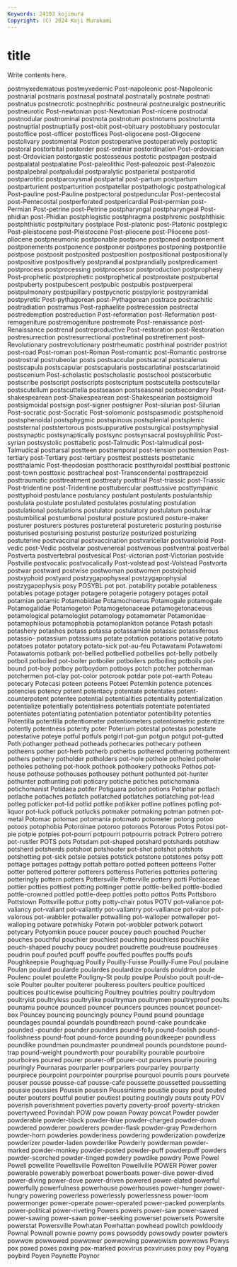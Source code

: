 ```yaml
---
Keywords: 24103 kojimura
Copyright: (C) 2024 Koji Murakami
---
```


# title

Write contents here.



 postmyxedematous postmyxedemic Post-napoleonic post-Napoleonic postnarial postnaris postnasal postnatal
postnatally postnate postnati postnatus postnecrotic postnephritic postneural postneuralgic postneuritic postneurotic
Post-newtonian post-Newtonian Post-nicene postnodal postnodular postnominal postnota postnotum postnotums postnotumta
postnuptial postnuptially post-obit post-obituary postobituary postocular postoffice post-officer postoffices Post-oligocene
post-Oligocene postolivary postomental Poston postoperative postoperatively postoptic postoral postorbital postorder
post-ordinar postordination Post-ordovician post-Ordovician postorgastic postosseous postotic postpagan postpaid postpalatal
postpalatine Post-paleolithic Post-paleozoic post-Paleozoic postpalpebral postpaludal postparalytic postparietal postparotid postparotitic
postparoxysmal postpartal post-partum postpartum postparturient postparturition postpatellar postpathologic postpathological Post-pauline
post-Pauline postpectoral postpeduncular Post-pentecostal post-Pentecostal postperforated postpericardial Post-permian post-Permian Post-petrine
post-Petrine postpharyngal postpharyngeal Post-phidian post-Phidian postphlogistic postphragma postphrenic postphthisic postphthistic
postpituitary postplace Post-platonic post-Platonic postplegic Post-pleistocene post-Pleistocene Post-pliocene post-Pliocene post-pliocene
postpneumonic postponable postpone postponed postponement postponements postponence postponer postpones postponing
postpontile postpose postposit postposited postposition postpositional postpositionally postpositive postpositively postprandial
postprandially postpredicament postprocess postprocessing postprocessor postproduction postprophesy Post-prophetic postprophetic postprophetical
postprostate postpubertal postpuberty postpubescent postpubic postpubis postpuerperal postpulmonary postpupillary postpycnotic
postpyloric postpyramidal postpyretic Post-pythagorean post-Pythagorean postrace postrachitic postradiation postramus Post-raphaelite
postrecession postrectal postredemption postreduction Post-reformation post-Reformation post-remogeniture postremogeniture postremote Post-renaissance
post-Renaissance postrenal postreproductive Post-restoration post-Restoration postresurrection postresurrectional postretinal postretirement post-Revolutionary
postrevolutionary postrheumatic postrhinal postrider postriot post-road Post-roman post-Roman Post-romantic post-Romantic
postrorse postrostral postrubeolar posts postsaccular postsacral postscalenus postscapula postscapular postscapularis
postscarlatinal postscarlatinoid postscenium Post-scholastic postscholastic postschool postscorbutic postscribe postscript postscripts
postscriptum postscutella postscutellar postscutellum postscuttella postseason postseasonal postsecondary Post-shakespearean post-Shakespearean
post-Shakespearian postsigmoid postsigmoidal postsign post-signer postsigner Post-silurian post-Silurian Post-socratic post-Socratic
Post-solomonic postspasmodic postsphenoid postsphenoidal postsphygmic postspinous postsplenial postsplenic poststernal poststertorous
postsuppurative postsurgical postsymphysial postsynaptic postsynaptically postsync postsynsacral postsyphilitic Post-syrian postsystolic
posttabetic post-Talmudic Post-talmudical post-Talmudical posttarsal postteen posttemporal post-tension posttension Post-tertiary
post-Tertiary post-tertiary posttest posttests posttetanic postthalamic Post-theodosian postthoracic postthyroidal posttibial
posttonic post-town posttoxic posttracheal post-Transcendental posttrapezoid posttraumatic posttreatment posttreaty posttrial
Post-triassic post-Triassic Post-tridentine post-Tridentine posttubercular posttussive posttympanic posttyphoid postulance postulancy
postulant postulants postulantship postulata postulate postulated postulates postulating postulation postulational
postulations postulator postulatory postulatum postulnar postumbilical postumbonal postural posture postured
posture-maker posturer posturers postures postureteral postureteric posturing posturise posturised posturising
posturist posturize posturized posturizing postuterine postvaccinal postvaccination postvaricellar postvarioloid Post-vedic
post-Vedic postvelar postvenereal postvenous postventral postverbal Postverta postvertebral postvesical Post-victorian
post-Victorian postvide Postville postvocalic postvocalically Post-volstead post-Volstead Postvorta postwar postward
postwise postwoman postwomen postxiphoid postxyphoid postyard postzygapophyseal postzygapophysial postzygapophysis posy
POSYBL pot pot. potability potable potableness potables potage potager potagere
potagerie potagery potages potail potamian potamic Potamobiidae Potamochoerus Potamogale potamogale
Potamogalidae Potamogeton Potamogetonaceae potamogetonaceous potamological potamologist potamology potamometer Potamonidae potamophilous
potamophobia potamoplankton potance Potash potash potashery potashes potass potassa potassamide
potassic potassiferous potassio- potassium potassiums potate potation potations potative potato
potatoes potator potatory potato-sick pot-au-feu Potawatami Potawatomi Potawatomis potbank pot-bellied
potbellied potbellies pot-belly potbelly potboil potboiled pot-boiler potboiler potboilers potboiling
potboils pot-bound pot-boy potboy potboydom potboys potch potcher potcherman potchermen
pot-clay pot-color potcrook potdar pote pot-earth Poteau potecary Potecasi poteen
poteens Poteet Potemkin potence potences potencies potency potent potentacy potentate
potentates potent-counterpotent potentee potential potentialities potentiality potentialization potentialize potentially potentialness
potentials potentiate potentiated potentiates potentiating potentiation potentiator potentibility potenties Potentilla
potentilla potentiometer potentiometers potentiometric potentize potently potentness potenty poter Poterium
potestal potestas potestate potestative poteye potful potfuls potgirl pot-gun potgun
potgut pot-gutted Poth pothanger pothead potheads pothecaries pothecary potheen potheens
pother pot-herb potherb potherbs pothered pothering potherment pothers pothery potholder
potholders pot-hole pothole potholed potholer potholes potholing pot-hook pothook pothookery
pothooks Pothos pot-house pothouse pothouses pothousey pothunt pothunted pot-hunter pothunter
pothunting poti poticary potiche potiches potichomania potichomanist Potidaea potifer Potiguara
potion potions Potiphar potlach potlache potlaches potlatch potlatched potlatches potlatching
pot-lead potleg potlicker pot-lid potlid potlike potlikker potline potlines potling
pot-liquor pot-luck potluck potlucks potmaker potmaking potman potmen pot-metal Potomac
potomac potomania potomato potometer potong potoo potoos potophobia Potoroinae potoroo
potoroos Potorous Potos Potosi pot-pie potpie potpies pot-pourri potpourri potpourris
potrack Potrero potrero pot-rustler POTS pots Potsdam pot-shaped potshard potshards
potshaw potsherd potsherds potshoot potshooter pot-shot potshot potshots potshotting pot-sick
potsie potsies potstick potstone potstones potsy pott pottage pottages pottagy
pottah pottaro potted potteen potteens Potter potter pottered potterer potterers
potteress Potteries potteries pottering potteringly pottern potters Pottersville Potterville pottery
potti Pottiaceae pottier potties pottiest potting pottinger pottle pottle-bellied pottle-bodied
pottle-crowned pottled pottle-deep pottles potto pottos Potts Pottsboro Pottstown Pottsville
pottur potty potty-chair potus POTV pot-valiance pot-valiancy pot-valiant pot-valiantly pot-valiantry
pot-valliance pot-valor pot-valorous pot-wabbler potwaller potwalling pot-walloper potwalloper pot-walloping potware
potwhisky Potwin pot-wobbler potwork potwort potycary Potyomkin pouce poucer poucey
pouch pouched Poucher pouches pouchful pouchier pouchiest pouching pouchless pouchlike
pouch-shaped pouchy poucy poudret poudrette poudreuse poudreuses poudrin pouf poufed
pouff pouffe pouffed pouffes pouffs poufs Poughkeepsie Poughquag Pouilly Pouilly-Fuisse
Pouilly-Fume Poul poulaine Poulan poulard poularde poulardes poulardize poulards pouldron
poule Poulenc poulet poulette Pouligny-St poulp poulpe Poulsbo poult poult-de-soie
Poulter poulter poulterer poulteress poulters poultice poulticed poultices poulticewise poulticing
Poultney poultries poultry poultrydom poultryist poultryless poultrylike poultryman poultrymen poultryproof
poults pounamu pounce pounced pouncer pouncers pounces pouncet pouncet-box Pouncey
pouncing pouncingly pouncy Pound pound poundage poundages poundal poundals poundbreach
pound-cake poundcake pounded -pounder pounder pounders pound-folly pound-foolish pound-foolishness pound-foot
pound-force pounding poundkeeper poundless poundlike poundman poundmaster poundmeal pounds poundstone
pound-trap pound-weight poundworth pour pourability pourable pourboire pourboires poured pourer
pourer-off pourer-out pourers pourie pouring pouringly Pournaras pourparler pourparlers pourparley
pourparty pourpiece pourpoint pourpointer pourprise pourquoi pourris pours pourvete pouser
pousse pousse-caf pousse-cafe poussette poussetted poussetting poussie poussies Poussin poussin
Poussinisme poustie pousy pout pouted pouter pouters poutful poutier poutiest
pouting poutingly pouts pouty POV poverish poverishment poverties poverty poverty-proof
poverty-stricken povertyweed Povindah POW pow powan Poway powcat Powder powder
powderable powder-black powder-blue powder-charged powder-down powdered powderer powderers powder-flask powder-gray
Powderhorn powder-horn powderies powderiness powdering powderization powderize powderizer powder-laden powderlike
Powderly powderman powder-marked powder-monkey powder-posted powder-puff powderpuff powders powder-scorched powder-tinged
powdery powdike powdry Powe Powel Powell powellite Powellsville Powellton Powellville
POWER Power power powerable powerably powerboat powerboats power-dive power-dived power-diving
power-dove power-driven powered power-elated powerful powerfully powerfulness powerhouse powerhouses power-hunger
power-hungry powering powerless powerlessly powerlessness power-loom powermonger power-operate power-operated power-packed
powerplants power-political power-riveting Powers powers power-saw power-sawed power-sawing power-sawn power-seeking
powerset powersets Powersite powerstat Powersville Powhatan Powhattan powhead powitch powldoody
Pownal Pownall pownie powny pows powsoddy powsowdy powter powters powwow
powwowed powwower powwowing powwowism powwows Powys pox poxed poxes poxing
pox-marked poxvirus poxviruses poxy poy Poyang poybird Poyen Poynette Poynor
